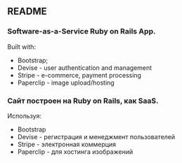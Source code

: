 ## README  
  
### Software-as-a-Service Ruby on Rails App.  
Built with:  
  * Bootstrap;  
  * Devise - user authentication and management  
  * Stripe - e-commerce, payment processing  
  * Paperclip - image upload/hosting  
  
### Сайт построен на Ruby on Rails, как SaaS.  
Используя:  
  * Bootstrap  
  * Devise - регистрация и менеджмент пользователей  
  * Stripe - электронная коммерция  
  * Paperclip - для хостинга изображений  
